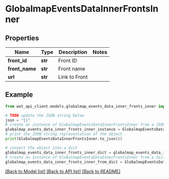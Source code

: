 # GlobalmapEventsDataInnerFrontsInner


## Properties

Name | Type | Description | Notes
------------ | ------------- | ------------- | -------------
**front_id** | **str** | Front ID | 
**front_name** | **str** | Front name | 
**url** | **str** | Link to Front | 

## Example

```python
from wot_api_client.models.globalmap_events_data_inner_fronts_inner import GlobalmapEventsDataInnerFrontsInner

# TODO update the JSON string below
json = "{}"
# create an instance of GlobalmapEventsDataInnerFrontsInner from a JSON string
globalmap_events_data_inner_fronts_inner_instance = GlobalmapEventsDataInnerFrontsInner.from_json(json)
# print the JSON string representation of the object
print(GlobalmapEventsDataInnerFrontsInner.to_json())

# convert the object into a dict
globalmap_events_data_inner_fronts_inner_dict = globalmap_events_data_inner_fronts_inner_instance.to_dict()
# create an instance of GlobalmapEventsDataInnerFrontsInner from a dict
globalmap_events_data_inner_fronts_inner_from_dict = GlobalmapEventsDataInnerFrontsInner.from_dict(globalmap_events_data_inner_fronts_inner_dict)
```
[[Back to Model list]](../README.md#documentation-for-models) [[Back to API list]](../README.md#documentation-for-api-endpoints) [[Back to README]](../README.md)



